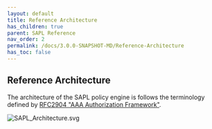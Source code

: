 ```yaml
---
layout: default
title: Reference Architecture
has_children: true
parent: SAPL Reference
nav_order: 2
permalink: /docs/3.0.0-SNAPSHOT-MD/Reference-Architecture
has_toc: false
---
```


## Reference Architecture

The architecture of the SAPL policy engine is follows the terminology defined by [RFC2904 "AAA Authorization Framework"](https://tools.ietf.org/html/rfc2904).




![SAPL_Architecture.svg](/sapl-reference/assets/sapl_reference_images/SAPL_Architecture.svg)
